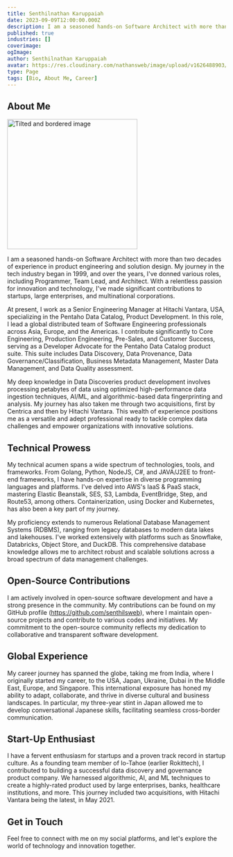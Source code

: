 ```yaml
---
title: Senthilnathan Karuppaiah
date: 2023-09-09T12:00:00.000Z
description: I am a seasoned hands-on Software Architect with more than two decades of experience in product engineering and solution design. My journey in the tech industry began in 1999, and over the years, I've donned various roles, including Programmer, Team Lead, and Architect. With a relentless passion for innovation and technology, I've made significant contributions to startups, large enterprises, and multinational corporations.
published: true
industries: []
coverimage: 
ogImage: 
author: Senthilnathan Karuppaiah
avatar: https://res.cloudinary.com/nathansweb/image/upload/v1626488903/profile/Senthil-profile-picture-01_al07i5.jpg
type: Page
tags: [Bio, About Me, Career]
---
```


## About Me

<img src="https://res.cloudinary.com/nathansweb/image/upload/l_text:Arial_30:www.senthilsweb.com,co_rgb:808080,g_south_east,x_10,y_10/v1727025413/senthilsweb.com/avatars/senthil-face-photo-sep-2024.jpg" alt="Tilted and bordered image" class="aspect-square rotate-3 rounded-2xl bg-zinc-100 object-cover dark:bg-zinc-800" width="300" height="300"/>


I am a seasoned hands-on Software Architect with more than two decades of experience in product engineering and solution design. My journey in the tech industry began in 1999, and over the years, I've donned various roles, including Programmer, Team Lead, and Architect. With a relentless passion for innovation and technology, I've made significant contributions to startups, large enterprises, and multinational corporations.

At present, I work as a Senior Engineering Manager at Hitachi Vantara, USA, specializing in the Pentaho Data Catalog, Product Development. In this role, I lead a global distributed team of Software Engineering professionals across Asia, Europe, and the Americas. I contribute significantly to Core Engineering, Production Engineering, Pre-Sales, and Customer Success, serving as a Developer Advocate for the Pentaho Data Catalog product suite. This suite includes Data Discovery, Data Provenance, Data Governance/Classification, Business Metadata Management, Master Data Management, and Data Quality assessment.

My deep knowledge in Data Discoveries product development involves processing petabytes of data using optimized high-performance data ingestion techniques, AI/ML, and algorithmic-based data fingerprinting and analysis. My journey has also taken me through two acquisitions, first by Centrica and then by Hitachi Vantara. This wealth of experience positions me as a versatile and adept professional ready to tackle complex data challenges and empower organizations with innovative solutions.

## Technical Prowess

My technical acumen spans a wide spectrum of technologies, tools, and frameworks. From Golang, Python, NodeJS, C#, and JAVA/J2EE to front-end frameworks, I have hands-on expertise in diverse programming languages and platforms. I've delved into AWS's IaaS & PaaS stack, mastering Elastic Beanstalk, SES, S3, Lambda, EventBridge, Step, and Route53, among others. Containerization, using Docker and Kubernetes, has also been a key part of my journey.

My proficiency extends to numerous Relational Database Management Systems (RDBMS), ranging from legacy databases to modern data lakes and lakehouses. I've worked extensively with platforms such as Snowflake, Databricks, Object Store, and DuckDB. This comprehensive database knowledge allows me to architect robust and scalable solutions across a broad spectrum of data management challenges.

## Open-Source Contributions

I am actively involved in open-source software development and have a strong presence in the community. My contributions can be found on my GitHub profile (https://github.com/senthilsweb), where I maintain open-source projects and contribute to various codes and initiatives. My commitment to the open-source community reflects my dedication to collaborative and transparent software development.


## Global Experience

My career journey has spanned the globe, taking me from India, where I originally started my career, to the USA, Japan, Ukraine, Dubai in the Middle East, Europe, and Singapore. This international exposure has honed my ability to adapt, collaborate, and thrive in diverse cultural and business landscapes. In particular, my three-year stint in Japan allowed me to develop conversational Japanese skills, facilitating seamless cross-border communication.

## Start-Up Enthusiast

I have a fervent enthusiasm for startups and a proven track record in startup culture. As a founding team member of Io-Tahoe (earlier Rokittech), I contributed to building a successful data discovery and governance product company. We harnessed algorithmic, AI, and ML techniques to create a highly-rated product used by large enterprises, banks, healthcare institutions, and more. This journey included two acquisitions, with Hitachi Vantara being the latest, in May 2021.

## Get in Touch

Feel free to connect with me on my social platforms, and let's explore the world of technology and innovation together.